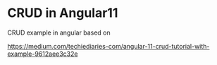 # CRUD in Angular11

CRUD example in angular based on 

https://medium.com/techiediaries-com/angular-11-crud-tutorial-with-example-9612aee3c32e

